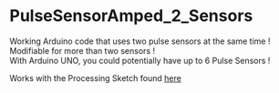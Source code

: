# PulseSensorAmped_2_Sensors
Working Arduino code that uses two pulse sensors at the same time !  
Modifiable for more than two sensors !   
With Arduino UNO, you could potentially have up to 6 Pulse Sensors !  

Works with the Processing Sketch found [here](https://github.com/biomurph/Pulse-Sensor-Amped-Processing-2-Sensors-Visualizer)
